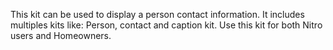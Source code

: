 This kit can be used to display a person contact information. It includes multiples kits like: Person,  contact and caption kit. Use this kit for both Nitro users and Homeowners.
